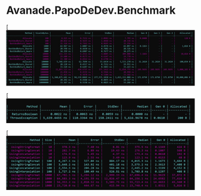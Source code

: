 # Avanade.PapoDeDev.Benchmark



[![ArrayAllocation](https://github.com/felipementel/Avanade.PapoDeDev.Benchmark/blob/main/img/ArrayAllocation.jpg)

[![BooleanVsException](https://github.com/felipementel/Avanade.PapoDeDev.Benchmark/blob/main/img/BooleanVsException.jpg)

[![Concatenations](https://github.com/felipementel/Avanade.PapoDeDev.Benchmark/blob/main/img/Concatenations.jpg)